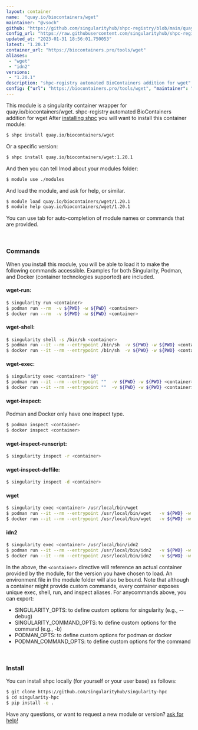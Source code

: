 ```yaml
---
layout: container
name:  "quay.io/biocontainers/wget"
maintainer: "@vsoch"
github: "https://github.com/singularityhub/shpc-registry/blob/main/quay.io/biocontainers/wget/container.yaml"
config_url: "https://raw.githubusercontent.com/singularityhub/shpc-registry/main/quay.io/biocontainers/wget/container.yaml"
updated_at: "2023-01-31 18:56:01.750053"
latest: "1.20.1"
container_url: "https://biocontainers.pro/tools/wget"
aliases:
 - "wget"
 - "idn2"
versions:
 - "1.20.1"
description: "shpc-registry automated BioContainers addition for wget"
config: {"url": "https://biocontainers.pro/tools/wget", "maintainer": "@vsoch", "description": "shpc-registry automated BioContainers addition for wget", "latest": {"1.20.1": "sha256:e8cecf9a14fbf12ad6beecf461dc80244e5f60f1ac2a91d80e61ee93f7c92881"}, "tags": {"1.20.1": "sha256:e8cecf9a14fbf12ad6beecf461dc80244e5f60f1ac2a91d80e61ee93f7c92881"}, "docker": "quay.io/biocontainers/wget", "aliases": {"wget": "/usr/local/bin/wget", "idn2": "/usr/local/bin/idn2"}}
---
```


This module is a singularity container wrapper for quay.io/biocontainers/wget.
shpc-registry automated BioContainers addition for wget
After [installing shpc](#install) you will want to install this container module:


```bash
$ shpc install quay.io/biocontainers/wget
```

Or a specific version:

```bash
$ shpc install quay.io/biocontainers/wget:1.20.1
```

And then you can tell lmod about your modules folder:

```bash
$ module use ./modules
```

And load the module, and ask for help, or similar.

```bash
$ module load quay.io/biocontainers/wget/1.20.1
$ module help quay.io/biocontainers/wget/1.20.1
```

You can use tab for auto-completion of module names or commands that are provided.

<br>

### Commands

When you install this module, you will be able to load it to make the following commands accessible.
Examples for both Singularity, Podman, and Docker (container technologies supported) are included.

#### wget-run:

```bash
$ singularity run <container>
$ podman run --rm  -v ${PWD} -w ${PWD} <container>
$ docker run --rm  -v ${PWD} -w ${PWD} <container>
```

#### wget-shell:

```bash
$ singularity shell -s /bin/sh <container>
$ podman run --it --rm --entrypoint /bin/sh  -v ${PWD} -w ${PWD} <container>
$ docker run --it --rm --entrypoint /bin/sh  -v ${PWD} -w ${PWD} <container>
```

#### wget-exec:

```bash
$ singularity exec <container> "$@"
$ podman run --it --rm --entrypoint ""  -v ${PWD} -w ${PWD} <container> "$@"
$ docker run --it --rm --entrypoint ""  -v ${PWD} -w ${PWD} <container> "$@"
```

#### wget-inspect:

Podman and Docker only have one inspect type.

```bash
$ podman inspect <container>
$ docker inspect <container>
```

#### wget-inspect-runscript:

```bash
$ singularity inspect -r <container>
```

#### wget-inspect-deffile:

```bash
$ singularity inspect -d <container>
```


#### wget

```bash
$ singularity exec <container> /usr/local/bin/wget
$ podman run --it --rm --entrypoint /usr/local/bin/wget   -v ${PWD} -w ${PWD} <container> -c " $@"
$ docker run --it --rm --entrypoint /usr/local/bin/wget   -v ${PWD} -w ${PWD} <container> -c " $@"
```


#### idn2

```bash
$ singularity exec <container> /usr/local/bin/idn2
$ podman run --it --rm --entrypoint /usr/local/bin/idn2   -v ${PWD} -w ${PWD} <container> -c " $@"
$ docker run --it --rm --entrypoint /usr/local/bin/idn2   -v ${PWD} -w ${PWD} <container> -c " $@"
```



In the above, the `<container>` directive will reference an actual container provided
by the module, for the version you have chosen to load. An environment file in the
module folder will also be bound. Note that although a container
might provide custom commands, every container exposes unique exec, shell, run, and
inspect aliases. For anycommands above, you can export:

 - SINGULARITY_OPTS: to define custom options for singularity (e.g., --debug)
 - SINGULARITY_COMMAND_OPTS: to define custom options for the command (e.g., -b)
 - PODMAN_OPTS: to define custom options for podman or docker
 - PODMAN_COMMAND_OPTS: to define custom options for the command

<br>

### Install

You can install shpc locally (for yourself or your user base) as follows:

```bash
$ git clone https://github.com/singularityhub/singularity-hpc
$ cd singularity-hpc
$ pip install -e .
```

Have any questions, or want to request a new module or version? [ask for help!](https://github.com/singularityhub/singularity-hpc/issues)
